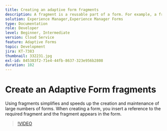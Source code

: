 ```yaml
---
title: Creating an adaptive form fragments
description: A fragment is a reusable part of a form. For example, a fragment can include an address block or legal text.
solution: Experience Manager,Experience Manager Forms
type: Documentation
role: Developer
level: Beginner, Intermediate
version: Cloud Service
feature: Adaptive Forms
topic: Development
jira: KT-7383
thumbnail: 332231.jpg
exl-id: 845383f2-71e4-44fb-8637-323e956b2808
duration: 102
---
```

# Create an Adaptive Form fragments

Using fragments simplifies and speeds up the creation and maintenance of large numbers of forms. When creating a form, you insert a reference to the required fragment and the fragment appears in the form.

>[!VIDEO](https://video.tv.adobe.com/v/332231?quality=12&learn=on)
